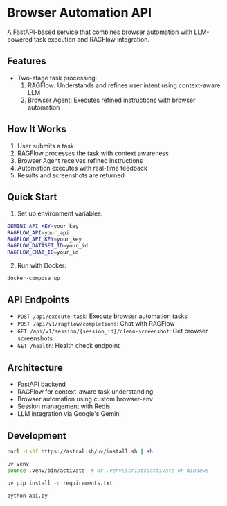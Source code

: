 # Browser Automation API

A FastAPI-based service that combines browser automation with LLM-powered task execution and RAGFlow integration.

## Features

- Two-stage task processing:
  1. RAGFlow: Understands and refines user intent using context-aware LLM
  2. Browser Agent: Executes refined instructions with browser automation

## How It Works

1. User submits a task
2. RAGFlow processes the task with context awareness
3. Browser Agent receives refined instructions
4. Automation executes with real-time feedback
5. Results and screenshots are returned

## Quick Start

1. Set up environment variables:
```bash
GEMINI_API_KEY=your_key
RAGFLOW_API=your_api
RAGFLOW_API_KEY=your_key
RAGFLOW_DATASET_ID=your_id
RAGFLOW_CHAT_ID=your_id
```

2. Run with Docker:
```bash
docker-compose up
```

## API Endpoints

- `POST /api/execute-task`: Execute browser automation tasks
- `POST /api/v1/ragflow/completions`: Chat with RAGFlow
- `GET /api/v1/session/{session_id}/clean-screenshot`: Get browser screenshots
- `GET /health`: Health check endpoint

## Architecture

- FastAPI backend
- RAGFlow for context-aware task understanding
- Browser automation using custom browser-env
- Session management with Redis
- LLM integration via Google's Gemini

## Development

```bash
curl -LsSf https://astral.sh/uv/install.sh | sh

uv venv
source .venv/bin/activate  # or .venv\Scripts\activate on Windows

uv pip install -r requirements.txt

python api.py
```
